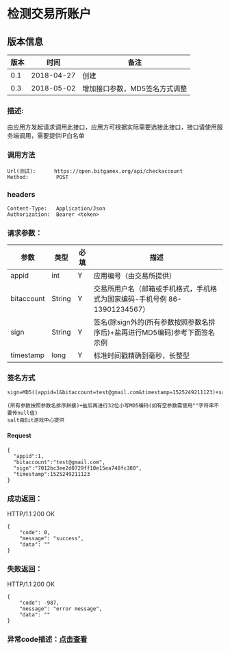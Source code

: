 # 检测交易所账户

## 版本信息
版本 | 时间 |   备注
-- | -- |   --
0.1 | 2018-04-27|创建
0.3|2018-05-02|增加接口参数，MD5签名方式调整

### 描述:
由应用方发起请求调用此接口，应用方可根据实际需要选接此接口，接口请使用服务端调用，需要提供IP白名单


### 调用方法

``` 
Url(测试):      https://open.bitgamex.org/api/checkaccount
Method:         POST

```
### headers

``` 
Content-Type:   Application/Json
Authorization:  Bearer <token>    

```
### 请求参数：


 参数           |     类型        |必填| 描述         
------------ |     -------------|--|         -----------
 appid    |   int |Y|   应用编号（由交易所提供）
 bitaccount    | String    |Y| 交易所用户名（邮箱或手机格式，手机格式为国家编码-手机号例 86-13901234567）
 sign     | String        |Y| 签名(除sign外的(所有参数按照参数名排序后)+盐再进行MD5编码)参考下面签名示例
 timestamp|long|Y|标准时间戳精确到毫秒，长整型
 
 
 ### 签名方式
 ```
 sign=MD5((appid=1&bitaccount=test@gmail.com&timestamp=1525249211123)+salt).toLowerCase()
 
 (所有参数按照参数名排序拼接)+盐后再进行32位小写MD5编码(如有空参数需使用""字符串不要传null值)
salt由Bit游戏中心提供
 ```
#### Request
  ```
 {
    "appid":1,
    "bitaccount":"test@gmail.com",
    "sign":"7012bc3ee2d0729ff10e15ea748fc380",
    "timestamp":1525249211123
 }
  ```

### 成功返回：
HTTP/1.1 200 OK
```
{
    "code": 0,
    "message": "success",
    "data": ""
}
```
### 失败返回：
HTTP/1.1 200 OK
``` 
{
    "code": -987,
    "message": "error message",
    "data": ""
}
```

### 异常code描述：[点击查看](https://github.com/BitGameEN/OpenAPI/blob/master/Zh/BitGame%E6%B8%B8%E6%88%8F%E5%AF%B9%E6%8E%A5%E6%96%87%E6%A1%A3.md)
